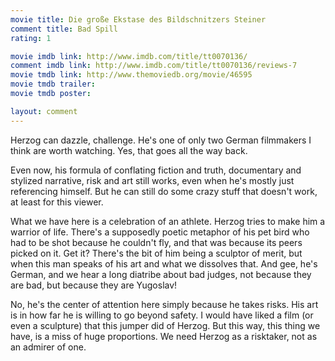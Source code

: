 ```yaml
---
movie title: Die große Ekstase des Bildschnitzers Steiner
comment title: Bad Spill
rating: 1

movie imdb link: http://www.imdb.com/title/tt0070136/
comment imdb link: http://www.imdb.com/title/tt0070136/reviews-7
movie tmdb link: http://www.themoviedb.org/movie/46595
movie tmdb trailer: 
movie tmdb poster: 

layout: comment
---
```


Herzog can dazzle, challenge. He's one of only two German filmmakers I think are worth watching. Yes, that goes all the way back.

Even now, his formula of conflating fiction and truth, documentary and stylized narrative, risk and art still works, even when he's mostly just referencing himself. But he can still do some crazy stuff that doesn't work, at least for this viewer.

What we have here is a celebration of an athlete. Herzog tries to make him a warrior of life. There's a supposedly poetic metaphor of his pet bird who had to be shot because he couldn't fly, and that was because its peers picked on it. Get it? There's the bit of him being a sculptor of merit, but when this man speaks of his art and what we dissolves that. And gee, he's German, and we hear a long diatribe about bad judges, not because they are bad, but because they are Yugoslav!

No, he's the center of attention here simply because he takes risks. His art is in how far he is willing to go beyond safety. I would have liked a film (or even a sculpture) that this jumper did of Herzog. But this way, this thing we have, is a miss of huge proportions. We need Herzog as a risktaker, not as an admirer of one.